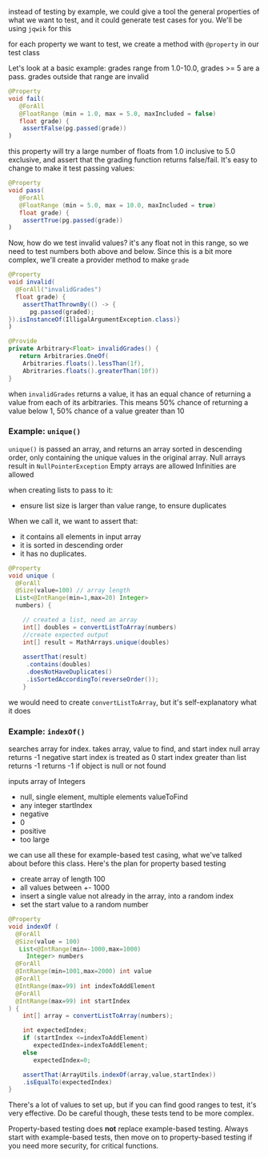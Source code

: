 instead of testing by example, we could give a tool the general properties of what we want to test, and it could generate test cases for you. We'll be using `jqwik` for this

for each property we want to test, we create a method with `@property` in our test class

Let's look at a basic example: grades range from 1.0-10.0, grades >= 5 are a pass. grades outside that range are invalid

```java
@Property
void fail(
   @ForAll
   @FloatRange (min = 1.0, max = 5.0, maxIncluded = false)
   float grade) {
    assertFalse(pg.passed(grade))
)
```
this property will try a large number of floats from 1.0 inclusive to 5.0 exclusive, and assert that the grading function returns false/fail. It's easy to change to make it test passing values:
```java
@Property
void pass(
   @ForAll
   @FloatRange (min = 5.0, max = 10.0, maxIncluded = true)
   float grade) {
    assertTrue(pg.passed(grade))
)
```

Now, how do we test invalid values? it's any float not in this range, so we need to test numbers both above and below. Since this is a bit more complex, we'll create a provider method to make `grade`
```java
@Property
void invalid(
  @ForAll("invalidGrades")
  float grade) {
    assertThatThrownBy(() -> {
      pg.passed(graded);
}).isInstanceOf(IlligalArgumentException.class)}
)

@Provide
private Arbitrary<Float> invalidGrades() {
   return Arbitraries.OneOf(
    Arbitraries.floats().lessThan(1f),
    Abritraries.floats().greaterThan(10f))
}
```
when `invalidGrades` returns a value, it has an equal chance of returning a value from each of its arbitraries. This means 50% chance of returning a value below 1, 50% chance of a value greater than 10

### Example: `unique()`

`unique()` is passed an array, and returns an array sorted in descending order, only containing the unique values in the original array.
Null arrays result in `NullPointerException`
Empty arrays are allowed
Infinities are allowed

when creating lists to pass to it:
- ensure list size is larger than value range, to ensure duplicates

When we call it, we want to assert that:
- it contains all elements in input array
- it is sorted in descending order
- it has no duplicates.
```java
@Property
void unique (
  @ForAll
  @Size(value=100) // array length
  List<@IntRange(min=1,max=20) Integer>
  numbers) { 

	// created a list, need an array
	int[] doubles = convertListToArray(numbers)
	//create expected output
	int[] result = MathArrays.unique(doubles)
	
	assertThat(result)
	 .contains(doubles)
	 .doesNotHaveDuplicates()
	 .isSortedAccordingTo(reverseOrder());
	}
```
we would need to create `convertListToArray`, but it's self-explanatory what it does

### Example: `indexOf()`
searches array for index. takes array, value to find, and start index
null array returns -1
negative start index is treated as 0
start index greater than list returns -1 
returns -1 if object is null or not found

inputs
array of Integers
- null, single element, multiple elements
valueToFind
- any integer
startIndex
- negative
- 0
- positive
- too large

we can use all these for example-based test casing, what we've talked about before this class.
Here's the plan for property based testing
- create array of length 100
- all values between +- 1000
- insert a single value not already in the array, into a random index
- set the start value to a random number
```java
@Property
void indexOf (
  @ForAll
  @Size(value = 100)
   List<@IntRange(min=-1000,max=1000)
     Integer> numbers
  @ForAll
  @IntRange(min=1001,max=2000) int value
  @ForAll
  @IntRange(max=99) int indexToAddElement
  @ForAll
  @IntRange(max=99) int startIndex
) {
	int[] array = convertListToArray(numbers);

	int expectedIndex;
	if (startIndex <=indexToAddElement)
	   expectedIndex=indexToAddElement;
	else
	   expectedIndex=0;

	assertThat(ArrayUtils.indexOf(array,value,startIndex))
	.isEqualTo(expectedIndex)
}
```
There's a lot of values to set up, but if you can find good ranges to test, it's very effective. Do be careful though, these tests tend to be more complex.

Property-based testing does **not** replace example-based testing. Always start with example-based tests, then move on to property-based testing if you need more security, for critical functions.
